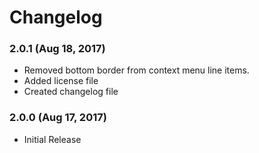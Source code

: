 # Changelog

### 2.0.1 (Aug 18, 2017)
- Removed bottom border from context menu line items.
- Added license file
- Created changelog file

### 2.0.0 (Aug 17, 2017)
- Initial Release